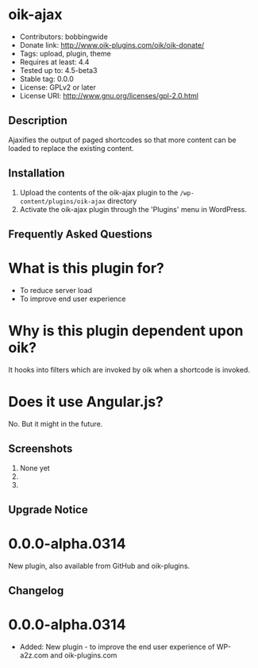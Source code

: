 # oik-ajax 
* Contributors: bobbingwide
* Donate link: http://www.oik-plugins.com/oik/oik-donate/
* Tags: upload, plugin, theme
* Requires at least: 4.4
* Tested up to: 4.5-beta3
* Stable tag: 0.0.0
* License: GPLv2 or later
* License URI: http://www.gnu.org/licenses/gpl-2.0.html

## Description 
Ajaxifies the output of paged shortcodes so that more content can be loaded to replace the existing content.



## Installation 
1. Upload the contents of the oik-ajax plugin to the `/wp-content/plugins/oik-ajax` directory
1. Activate the oik-ajax plugin through the 'Plugins' menu in WordPress.

## Frequently Asked Questions 

# What is this plugin for? 

- To reduce server load
- To improve end user experience

# Why is this plugin dependent upon oik? 
It hooks into filters which are invoked by oik when a shortcode is invoked.

# Does it use Angular.js? 
No. But it might in the future.



## Screenshots 
1. None yet
2.
3.

## Upgrade Notice 
# 0.0.0-alpha.0314 
New plugin, also available from GitHub and oik-plugins.

## Changelog 
# 0.0.0-alpha.0314 
* Added: New plugin - to improve the end user experience of WP-a2z.com and oik-plugins.com


